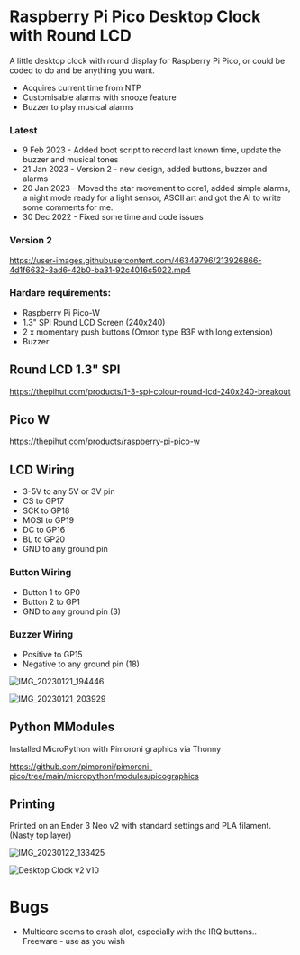 # Raspberry Pi Pico Desktop Clock with Round LCD

A little desktop clock with round display for Raspberry Pi Pico, or could be coded to do and be anything you want.

* Acquires current time from NTP
* Customisable alarms with snooze feature
* Buzzer to play musical alarms

### Latest
* 9 Feb 2023 - Added boot script to record last known time, update the buzzer and musical tones
* 21 Jan 2023 - Version 2 - new design, added buttons, buzzer and alarms
* 20 Jan 2023 - Moved the star movement to core1, added simple alarms, a night mode ready for a light sensor, ASCII art and got the AI to write some comments for me.
* 30 Dec 2022 - Fixed some time and code issues

### Version 2
https://user-images.githubusercontent.com/46349796/213926866-4d1f6632-3ad6-42b0-ba31-92c4016c5022.mp4

### Hardare requirements:
* Raspberry Pi Pico-W
* 1.3" SPI Round LCD Screen (240x240)
* 2 x momentary push buttons (Omron type B3F with long extension)
* Buzzer

## Round LCD 1.3" SPI
https://thepihut.com/products/1-3-spi-colour-round-lcd-240x240-breakout

## Pico W
https://thepihut.com/products/raspberry-pi-pico-w

## LCD Wiring
* 3-5V to any 5V or 3V pin
* CS to GP17
* SCK to GP18
* MOSI to GP19
* DC to GP16
* BL to GP20
* GND to any ground pin

### Button Wiring
* Button 1 to GP0
* Button 2 to GP1
* GND to any ground pin (3)

### Buzzer Wiring
* Positive to GP15
* Negative to any ground pin (18)

![IMG_20230121_194446](https://user-images.githubusercontent.com/46349796/213927016-2a4e380b-3378-4212-a818-23bbc12693c3.jpg)

![IMG_20230121_203929](https://user-images.githubusercontent.com/46349796/213927093-d79e3fc7-9ae3-4553-a282-4f1663df9421.jpg)

## Python MModules
Installed MicroPython with Pimoroni graphics via Thonny

https://github.com/pimoroni/pimoroni-pico/tree/main/micropython/modules/picographics

## Printing
Printed on an Ender 3 Neo v2 with standard settings and PLA filament. (Nasty top layer)

![IMG_20230122_133425](https://user-images.githubusercontent.com/46349796/213927059-f73bd700-8a8c-4ec3-a36d-c6ac833bc317.jpg)

![Desktop Clock v2 v10](https://user-images.githubusercontent.com/46349796/213927189-6ac83479-3f26-4988-8e9f-f5b01f33679a.png)

# Bugs
* Multicore seems to crash alot, especially with the IRQ buttons..
Freeware - use as you wish
